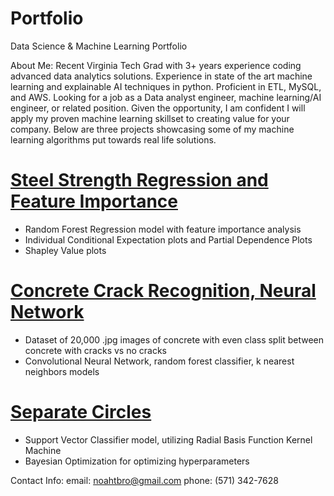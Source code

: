 # Portfolio
Data Science &amp; Machine Learning Portfolio

About Me: 
Recent Virginia Tech Grad with 3+ years experience coding advanced data analytics solutions. Experience in state of the art machine learning and explainable AI techniques in python. Proficient in ETL, MySQL, and AWS. Looking for a job as a Data analyst engineer, machine learning/AI engineer, or related position. Given the opportunity, I am confident I will apply my proven machine learning skillset to creating value for your company. Below are three projects showcasing some of my machine learning algorithms put towards real life solutions.

# [Steel Strength Regression and Feature Importance](https://github.com/Noah-15g/Noah_Portfolio/blob/44e07f31ec2006bbf57a039a8002aa829f15d4e0/Steel_Strength_Regression%20(1).ipynb)
* Random Forest Regression model with feature importance analysis
* Individual Conditional Expectation plots and Partial Dependence Plots 
* Shapley Value plots
 
# [Concrete Crack Recognition, Neural Network](https://github.com/Noah-15g/Noah_Portfolio/blob/f4c8659f07d1c9df83feb928838960c57ef1075a/Infrastructure_Midterm%20(1).ipynb)
* Dataset of 20,000 .jpg images of concrete with even class split between concrete with cracks vs no cracks
* Convolutional Neural Network, random forest classifier, k nearest neighbors models

# [Separate Circles](https://github.com/Noah-15g/Noah_Portfolio/blob/e8e6d42402d052dbea9a5375d03dfac2e9ea723f/Separate_Circles.ipynb)
* Support Vector Classifier model, utilizing Radial Basis Function Kernel Machine
* Bayesian Optimization for optimizing hyperparameters

Contact Info: 
email: noahtbro@gmail.com
phone: (571) 342-7628
